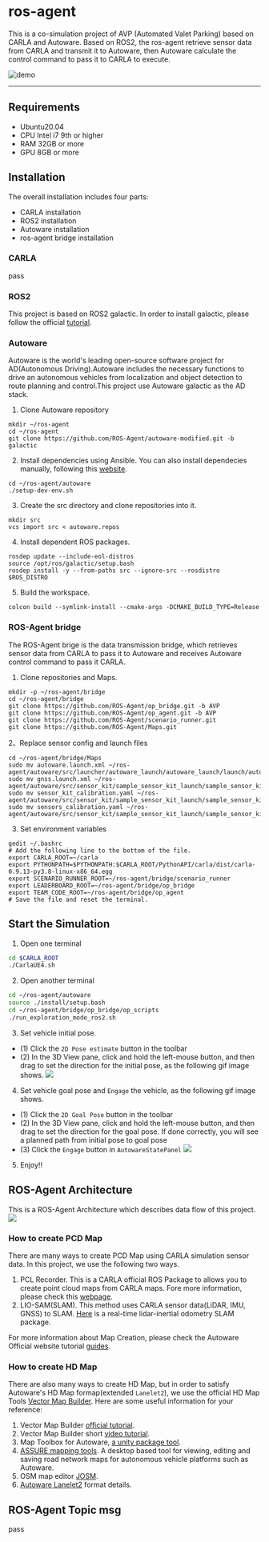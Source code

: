 # ros-agent
This is a co-simulation project of AVP (Automated Valet Parking) based on CARLA and Autoware. Based on ROS2, the ros-agent retrieve sensor data from CARLA and transmit it to Autoware, then Autoware calculate the control command to pass it to CARLA to execute. 

![demo](./Docs/AVP2_short.gif) 

---
## Requirements
- Ubuntu20.04
- CPU Intel i7 9th or higher
- RAM 32GB or more
- GPU 8GB or more
## Installation
The overall installation includes four parts:
- CARLA installation
- ROS2 installation
- Autoware installation
- ros-agent bridge installation
### CARLA
pass

### ROS2
This project is based on ROS2 galactic. In order to install galactic, please follow the official [tutorial](https://docs.ros.org/en/galactic/Installation/Ubuntu-Install-Debians.html).
### Autoware
Autoware is the world's leading open-source software project for AD(Autonomous Driving).Autoware includes the necessary functions to drive an autonomous vehicles from localization and object detection to route planning and control.This project use Autoware galactic as the AD stack. 
1. Clone Autoware repository
```shell
mkdir ~/ros-agent
cd ~/ros-agent
git clone https://github.com/ROS-Agent/autoware-modified.git -b galactic
```
2. Install dependencies using Ansible. You can also install dependecies manually, following this [website](https://autowarefoundation.github.io/autoware-documentation/galactic/installation/autoware/source-installation/).
```shell
cd ~/ros-agent/autoware
./setup-dev-env.sh
```
3. Create the src directory and clone repositories into it.
```shell
mkdir src
vcs import src < autoware.repos
```
4. Install dependent ROS packages.
```shell
rosdep update --include-eol-distros
source /opt/ros/galactic/setup.bash
rosdep install -y --from-paths src --ignore-src --rosdistro $ROS_DISTRO
```
5. Build the workspace.
```shell
colcon build --symlink-install --cmake-args -DCMAKE_BUILD_TYPE=Release
```
### ROS-Agent bridge
The ROS-Agent brige is the data transmission bridge, which retrieves sensor data from CARLA to pass it to Autoware and receives Autoware control command to pass it CARLA.
1. Clone repositories and Maps.
```shell
mkdir -p ~/ros-agent/bridge
cd ~/ros-agent/bridge
git clone https://github.com/ROS-Agent/op_bridge.git -b AVP
git clone https://github.com/ROS-Agent/op_agent.git -b AVP
git clone https://github.com/ROS-Agent/scenario_runner.git
git clone https://github.com/ROS-Agent/Maps.git
```
2、Replace sensor config and launch files
```shell
cd ~/ros-agent/bridge/Maps
sudo mv autoware.launch.xml ~/ros-agent/autoware/src/launcher/autoware_launch/autoware_launch/launch/autoware.launch.xml
sudo mv gnss.launch.xml ~/ros-agent/autoware/src/sensor_kit/sample_sensor_kit_launch/sample_sensor_kit_launch/launch/gnss.launch.xml
sudo mv sensor_kit_calibration.yaml ~/ros-agent/autoware/src/sensor_kit/sample_sensor_kit_launch/sample_sensor_kit_description/config/sensor_kit_calibration.yaml
sudo mv sensors_calibration.yaml ~/ros-agent/autoware/src/sensor_kit/sample_sensor_kit_launch/sample_sensor_kit_description/config/sensors_calibration.yaml
```
3. Set environment variables
```shell
gedit ~/.bashrc
# Add the following line to the bottom of the file.
export CARLA_ROOT=~/carla
export PYTHONPATH=$PYTHONPATH:$CARLA_ROOT/PythonAPI/carla/dist/carla-0.9.13-py3.8-linux-x86_64.egg
export SCENARIO_RUNNER_ROOT=~/ros-agent/bridge/scenario_runner
export LEADERBOARD_ROOT=~/ros-agent/bridge/op_bridge
export TEAM_CODE_ROOT=~/ros-agent/bridge/op_agent
# Save the file and reset the terminal.
```

## Start the Simulation
1. Open one terminal
```sh
cd $CARLA_ROOT
./CarlaUE4.sh
```
2. Open another terminal
```sh
cd ~/ros-agent/autoware
source ./install/setup.bash
cd ~/ros-agent/bridge/op_bridge/op_scripts
./run_exploration_mode_ros2.sh
```
3. Set vehicle initial pose.
- (1) Click the `2D Pose estimate` button in the toolbar
- (2) In the 3D View pane, click and hold the left-mouse button, and then drag to set the direction for the initial pose, as the following gif image shows.
![](Docs/AVP_initial_pose.gif)

4. Set vehicle goal pose and `Engage` the vehicle, as the following gif image shows.
- (1) Click the `2D Goal Pose` button in the toolbar
- (2) In the 3D View pane, click and hold the left-mouse button, and then drag to set the direction for the goal pose. If done correctly, you will see a planned path from initial pose to goal pose
- (3) Click the `Engage` button in `AutowareStatePanel`
![](Docs/AVP_set_destination.gif)
5. Enjoy!!


## ROS-Agent Architecture
This is a ROS-Agent Architecture which describes data flow of this project.
![](./Docs/ROS-Agent-Architectue.png)
### How to create PCD Map
There are many ways to create PCD Map using CARLA simulation sensor data. In this project, we use the following two ways.
1. PCL Recorder. This is a CARLA official ROS Package to allows you to create point cloud maps from CARLA maps. Fore more information, please check this [webpage](https://carla.readthedocs.io/projects/ros-bridge/en/latest/pcl_recorder/).
2. LIO-SAM(SLAM). This method uses CARLA sensor data(LiDAR, IMU, GNSS) to SLAM. [Here](https://github.com/TixiaoShan/LIO-SAM/tree/ros2) is a real-time lidar-inertial odometry SLAM package. 

For more information about Map Creation, please check the Autoware Official website tutorial [guides](https://autowarefoundation.github.io/autoware-documentation/galactic/how-to-guides/creating-maps-for-autoware/).



### How to create HD Map
There are also many ways to create HD Map, but in order to satisfy Autoware's HD Map formap(extended `Lanelet2`), we use the official HD Map Tools [Vector Map Builder](https://tools.tier4.jp/feature/vector_map_builder_ll2/). Here are some useful information for your reference:
1. Vector Map Builder [official tutorial](https://docs.web.auto/en/user-manuals/vector-map-builder/introduction).
2. Vector Map Builder short [video tutorial](https://www.bilibili.com/video/BV1Ku411f7xi/?spm_id_from=333.337.search-card.all.click&vd_source=a6a9cc0d52649040755e83284281ceb9).
3. Map Toolbox for Autoware, [a unity package tool](https://github.com/autocore-ai/MapToolbox).
4. [ASSURE mapping tools](https://github.com/hatem-darweesh/assuremappingtools). A desktop based tool for viewing, editing and saving road network maps for autonomous vehicle platforms such as Autoware.
5. OSM map editor [JOSM](https://learnosm.org/zh_CN/beginner/start-osm/).
6. [Autoware Lanelet2](https://github.com/autowarefoundation/autoware_common/blob/main/tmp/lanelet2_extension/docs/lanelet2_format_extension.md) format details.

## ROS-Agent Topic msg
pass


